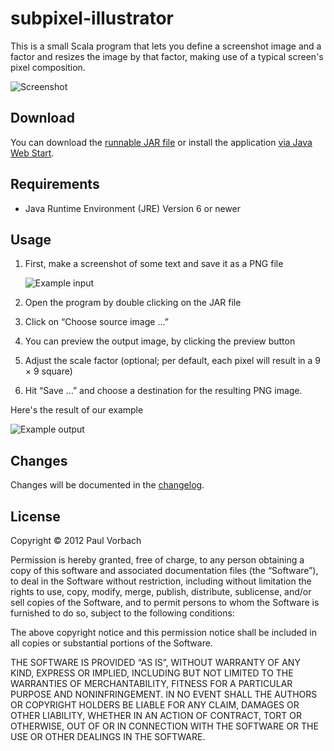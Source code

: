 subpixel-illustrator
====================

This is a small Scala program that lets you define a screenshot image and a
factor and resizes the image by that factor, making use of a typical screen's
pixel composition.

![Screenshot](https://raw.github.com/pvorb/subpixel-illustrator/master/src/test/resources/screenshot.png)


Download
--------

You can download the
[runnable JAR file](http://repo.vorb.de/downloads/subpixel-illustrator.jar) or
install the application
[via Java Web Start](http://repo.vorb.de/downloads/subpixel-illustrator.jnlp).


Requirements
------------

  * Java Runtime Environment (JRE) Version 6 or newer


Usage
-----

 1. First, make a screenshot of some text and save it as a PNG file

    ![Example input](https://raw.github.com/pvorb/subpixel-illustrator/master/src/test/resources/example-in.png)

 2. Open the program by double clicking on the JAR file
 3. Click on “Choose source image ...”
 4. You can preview the output image, by clicking the preview button
 5. Adjust the scale factor (optional; per default, each pixel will result in a
    9 × 9 square)
 6. Hit “Save ...” and choose a destination for the resulting PNG image.

Here's the result of our example

![Example output](https://raw.github.com/pvorb/subpixel-illustrator/master/src/test/resources/example-out.png)


Changes
-------

Changes will be documented in the
[changelog](https://github.com/pvorb/subpixel-illustrator/blob/master/README.md).


License
-------

Copyright © 2012 Paul Vorbach

Permission is hereby granted, free of charge, to any person obtaining a copy of
this software and associated documentation files (the “Software”), to deal in
the Software without restriction, including without limitation the rights to
use, copy, modify, merge, publish, distribute, sublicense, and/or sell copies of
the Software, and to permit persons to whom the Software is furnished to do so,
subject to the following conditions:

The above copyright notice and this permission notice shall be included in all
copies or substantial portions of the Software.

THE SOFTWARE IS PROVIDED “AS IS”, WITHOUT WARRANTY OF ANY KIND, EXPRESS OR
IMPLIED, INCLUDING BUT NOT LIMITED TO THE WARRANTIES OF MERCHANTABILITY, FITNESS
FOR A PARTICULAR PURPOSE AND NONINFRINGEMENT. IN NO EVENT SHALL THE AUTHORS OR
COPYRIGHT HOLDERS BE LIABLE FOR ANY CLAIM, DAMAGES OR OTHER LIABILITY, WHETHER
IN AN ACTION OF CONTRACT, TORT OR OTHERWISE, OUT OF OR IN CONNECTION WITH THE
SOFTWARE OR THE USE OR OTHER DEALINGS IN THE SOFTWARE.
